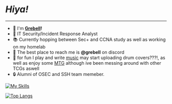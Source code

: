 # ***Hiya!***

---

- :rabbit: I'm **[Grebell](https://grebell.github.io/ "Grebell Gitpage")!**
- :bug: IT Security/Incident Response Analyst
- :books: Currently hopping between Sec+ and CCNA study as well as working on my homelab
- :iphone: The best place to reach me is **@grebell** on discord
- :musical_note: for fun I play and write [music](https://www.youtube.com/channel/UCNJB-b-Fcd4mm_PK7cb6_QQ "Grebell Youtube") may start uploading drum covers???!, as well as enjoy some [MTG](https://www.moxfield.com/users/Grebell "Grebell Moxfield") although ive been messing around with other TCGs aswell
- :lock: Alumni of OSEC and SSH team memeber.
  
[![My Skills](https://skillicons.dev/icons?i=java,c,cs,py,bash,powershell,html,css&theme=dark)](https://skillicons.dev)

[![Top Langs](https://github-readme-stats.vercel.app/api/top-langs/?username=grebell&layout=compact)](https://github.com/anuraghazra/github-readme-stats)
